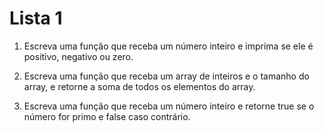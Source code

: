 # Lista 1
1. Escreva uma função que receba um número inteiro e imprima se ele é positivo, negativo ou zero.

2. Escreva uma função que receba um array de inteiros e o tamanho do array, e retorne a soma de todos os elementos do array.

3. Escreva uma função que receba um número inteiro e retorne true se o número for primo e false caso contrário.